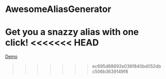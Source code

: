 # AwesomeAliasGenerator
Get you a snazzy alias with one click!
<<<<<<< HEAD
=======

[Demo](http://xmiao2.github.io/AwesomeAliasGenerator/)
>>>>>>> ec695d88692e036f840bd052dbc506b3639149f8
